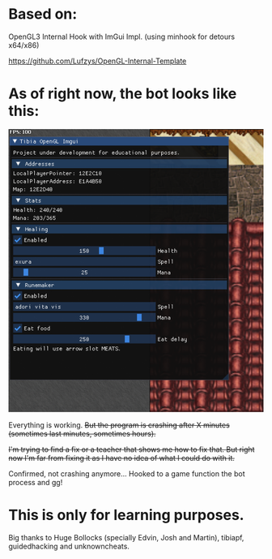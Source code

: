 # Based on:

OpenGL3 Internal Hook with ImGui Impl. (using minhook for detours x64/x86)

https://github.com/Lufzys/OpenGL-Internal-Template

# As of right now, the bot looks like this:

![Bot image](https://github.com/Kuhicop/Tibia-OpenGL-Imgui/blob/main/screenshot.png?raw=true)

Everything is working. ~~But the program is crashing after X minutes (sometimes last minutes, sometimes hours).~~

~~I'm trying to find a fix or a teacher that shows me how to fix that. But right now I'm far from fixing it as I have no idea of what I could do with it.~~

Confirmed, not crashing anymore... Hooked to a game function the bot process and gg!

# This is only for learning purposes.

Big thanks to Huge Bollocks (specially Edvin, Josh and Martin), tibiapf, guidedhacking and unknowncheats.

